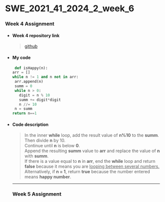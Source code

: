 # SWE_2021_41_2024_2_week_6 

### Week 4 Assignment 

* #### Week 4 repository link
  > [github](https://github.com/imchan685/SWE_2021_41_2024_2_week_4)

+ ####  My code

   ```python
    def isHappy(n):
  arr = []
  while n != 1 and n not in arr:
    arr.append(n)
    summ = 0
    while n > 0:
      digit = n % 10
      summ += digit*digit
      n //= 10
    n = summ
  return n==1
  ```
- #### Code description
  >In the inner __while__ loop, add the result value of __n%10__ to the __summ__. Then divide __n__ by 10.  
  >Continue until __n__ is below __0__.  
  >Append the resulting __summ__ value to __arr__ and replace the value of __n__ with __summ__.  
  >If there is a value equal to __n__ in __arr__, end the __while__ loop and return __false__ because it means you are <u>looping between several numbers.</u>  
  >Alternatively, if __n = 1__, return __true__ because the number entered means __happy number__.  

  ---
  ### Week 5 Assignment
